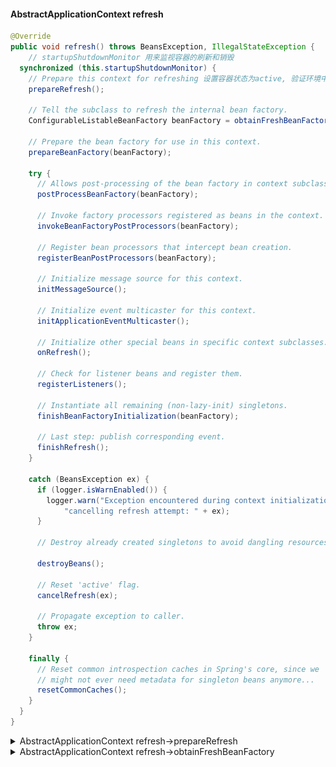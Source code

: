 #### AbstractApplicationContext refresh
```java
@Override
public void refresh() throws BeansException, IllegalStateException {
	// startupShutdownMonitor 用来监视容器的刷新和销毁
  synchronized (this.startupShutdownMonitor) {
    // Prepare this context for refreshing 设置容器状态为active, 验证环境中必须的属性
    prepareRefresh();

    // Tell the subclass to refresh the internal bean factory.
    ConfigurableListableBeanFactory beanFactory = obtainFreshBeanFactory();

    // Prepare the bean factory for use in this context.
    prepareBeanFactory(beanFactory);

    try {
      // Allows post-processing of the bean factory in context subclasses.
      postProcessBeanFactory(beanFactory);

      // Invoke factory processors registered as beans in the context.
      invokeBeanFactoryPostProcessors(beanFactory);

      // Register bean processors that intercept bean creation.
      registerBeanPostProcessors(beanFactory);

      // Initialize message source for this context.
      initMessageSource();

      // Initialize event multicaster for this context.
      initApplicationEventMulticaster();

      // Initialize other special beans in specific context subclasses.
      onRefresh();

      // Check for listener beans and register them.
      registerListeners();

      // Instantiate all remaining (non-lazy-init) singletons.
      finishBeanFactoryInitialization(beanFactory);

      // Last step: publish corresponding event.
      finishRefresh();
    }

    catch (BeansException ex) {
      if (logger.isWarnEnabled()) {
        logger.warn("Exception encountered during context initialization - " +
            "cancelling refresh attempt: " + ex);
      }

      // Destroy already created singletons to avoid dangling resources.
			
      destroyBeans();

      // Reset 'active' flag.
      cancelRefresh(ex);

      // Propagate exception to caller.
      throw ex;
    }

    finally {
      // Reset common introspection caches in Spring's core, since we
      // might not ever need metadata for singleton beans anymore...
      resetCommonCaches();
    }
  }
}
```
<details>    
<summary>AbstractApplicationContext refresh->prepareRefresh</summary>
	
#### AbstractApplicationContext refresh->prepareRefresh
```java
protected void prepareRefresh() {
  this.startupDate = System.currentTimeMillis();
	/**
		为什么需要active和closed两个变量来控制开关？
		如果只有一个变量，只能表达简单的是否关系，不能表达开始关闭和关闭完成2个概念
		两个变量体现了关闭有一个过程，closed等于true的时候上下文并没有完全关闭，只代表开始关闭，
		只有当active为false的时候才说明上下文关闭了
	*/
  this.closed.set(false);
  this.active.set(true);

  if (logger.isDebugEnabled()) {
    if (logger.isTraceEnabled()) {
      logger.trace("Refreshing " + this);
    }
    else {
      logger.debug("Refreshing " + getDisplayName());
    }
  }

  // Initialize any placeholder property sources in the context environment
  initPropertySources(); // 子类去实现

  // Validate that all properties marked as required are resolvable
  // see ConfigurablePropertyResolver#setRequiredProperties
  // 验证环境中必须的属性是否存在
  getEnvironment().validateRequiredProperties();

  // Allow for the collection of early ApplicationEvents,
  // to be published once the multicaster is available...
  this.earlyApplicationEvents = new LinkedHashSet<>();
}
 ```

<details>    
<summary>getEnvironment().validateRequiredProperties()</summary>
环境类有属性解析的功能，通过组合属性解析器 AbstractPropertyResolver 实现的
属性解析器是在AbstractRefreshableConfigApplicationContext.setConfigLocations中完成的实例化  

#### AbstractEnvironment
```java
public void validateRequiredProperties() throws MissingRequiredPropertiesException {
  this.propertyResolver.validateRequiredProperties();
}
```

#### AbstractPropertyResolver
```java
public void validateRequiredProperties() {
  MissingRequiredPropertiesException ex = new MissingRequiredPropertiesException();
  for (String key : this.requiredProperties) {
    if (this.getProperty(key) == null) {
      ex.addMissingRequiredProperty(key);
    }
  }
  if (!ex.getMissingRequiredProperties().isEmpty()) {
    throw ex;
  }
}
```
</details>

[回到AbstractApplicationContext refresh->prepareRefresh](refresh.md#abstractapplicationcontext-refresh-preparerefresh)

</details>



<details>    
<summary>AbstractApplicationContext refresh->obtainFreshBeanFactory</summary>
	
#### AbstractApplicationContext refresh->obtainFreshBeanFactory
```java
protected ConfigurableListableBeanFactory obtainFreshBeanFactory() {
  refreshBeanFactory();
  return getBeanFactory();
}
```

<details>    
<summary>AbstractApplicationContext refresh->obtainFreshBeanFactory >> AbstractRefreshableApplicationContext.refreshBeanFactory</summary>
	
#####  AbstractApplicationContext refresh->obtainFreshBeanFactory >> AbstractRefreshableApplicationContext.refreshBeanFactory
AbstractRefreshableApplicationContext
```java
protected final void refreshBeanFactory() throws BeansException {
  if (hasBeanFactory()) {
    destroyBeans();
    closeBeanFactory();
  }
  try {
    DefaultListableBeanFactory beanFactory = createBeanFactory();
    beanFactory.setSerializationId(getId());
    customizeBeanFactory(beanFactory);
    loadBeanDefinitions(beanFactory);
    synchronized (this.beanFactoryMonitor) {
      this.beanFactory = beanFactory;
    }
  }
  catch (IOException ex) {
    throw new ApplicationContextException("I/O error parsing bean definition source for " + getDisplayName(), ex);
  }
}

protected final boolean hasBeanFactory() {
  synchronized (this.beanFactoryMonitor) {
    return (this.beanFactory != null);
  }
}

// 这里新建一个DefaultListableBeanFactory, 
// AbstractApplicationContext refresh->obtainFreshBeanFactory >> AbstractRefreshableApplicationContext.refreshBeanFactory->createBeanFactory
protected DefaultListableBeanFactory createBeanFactory() {
  return new DefaultListableBeanFactory(getInternalParentBeanFactory());
}
```
<details>    
<summary>DefaultListableBeanFactory 初始化</summary>
	
#### DefaultListableBeanFactory 初始化
![](images/DefaultListableBeanFactory.png)
```java
DefaultListableBeanFactory 静态代码
static {
  try {
    javaxInjectProviderClass =
        ClassUtils.forName("javax.inject.Provider", DefaultListableBeanFactory.class.getClassLoader());
  } catch (ClassNotFoundException ex) {
    // JSR-330 API not available - Provider interface simply not supported then.
    javaxInjectProviderClass = null;
  }
}

private static final Map<String, Reference<DefaultListableBeanFactory>> serializableFactories = new ConcurrentHashMap<>(8);
```

AbstractApplicationContext.getInternalParentBeanFactory 返回null
```java
protected BeanFactory getInternalParentBeanFactory() {
  return (getParent() instanceof ConfigurableApplicationContext ?
      ((ConfigurableApplicationContext) getParent()).getBeanFactory() : getParent());
}
```

DefaultListableBeanFactory 
```java
public DefaultListableBeanFactory(@Nullable BeanFactory parentBeanFactory) {
	super(parentBeanFactory);
}
```

AbstractAutowireCapableBeanFactory
```java
public AbstractAutowireCapableBeanFactory(@Nullable BeanFactory parentBeanFactory) {
  this();
  setParentBeanFactory(parentBeanFactory);
}
public AbstractAutowireCapableBeanFactory() {
  super();
  ignoreDependencyInterface(BeanNameAware.class);
  ignoreDependencyInterface(BeanFactoryAware.class);
  ignoreDependencyInterface(BeanClassLoaderAware.class);
}
```

SimpleAliasRegistry
```java
protected final Log logger = LogFactory.getLog(getClass());

// 候选名字
private final Map<String, String> aliasMap = new ConcurrentHashMap<>(16);
```

DefaultSingletonBeanRegistry
```java
// 缓存单例
private final Map<String, Object> singletonObjects = new ConcurrentHashMap<>(256);
// 缓存factories
private final Map<String, ObjectFactory<?>> singletonFactories = new HashMap<>(16);
// 缓存早期单例
private final Map<String, Object> earlySingletonObjects = new HashMap<>(16);
// 保存了单例的注册顺序
private final Set<String> registeredSingletons = new LinkedHashSet<>(256);
// 正在创建的单例
private final Set<String> singletonsCurrentlyInCreation = Collections.newSetFromMap(new ConcurrentHashMap<>(16));
// 不需要创建检查的单例
private final Set<String> inCreationCheckExclusions = Collections.newSetFromMap(new ConcurrentHashMap<>(16));
// 是否正在销毁bean
private boolean singletonsCurrentlyInDestruction = false;
// 映射diposablebean
private final Map<String, Object> disposableBeans = new LinkedHashMap<>();
// 组合关系一个bean包含了多少其它bean
private final Map<String, Set<String>> containedBeanMap = new ConcurrentHashMap<>(16);
// dependent映射
private final Map<String, Set<String>> dependentBeanMap = new ConcurrentHashMap<>(64);
// bean到dependency的映射
private final Map<String, Set<String>> dependenciesForBeanMap = new ConcurrentHashMap<>(64);
```


FactoryBeanRegistrySupport
```java
// 缓存FactoryBean创建的实例
private final Map<String, Object> factoryBeanObjectCache = new ConcurrentHashMap<>(16);
```

AbstractBeanFactory
```java
public AbstractBeanFactory() {
}

@Nullable
private ClassLoader beanClassLoader = ClassUtils.getDefaultClassLoader();

// 是否缓存beanMetaData
private boolean cacheBeanMetadata = true;

// 会应用到该工厂的所有bean
private final Set<PropertyEditorRegistrar> propertyEditorRegistrars = new LinkedHashSet<>(4);
private final Map<Class<?>, Class<? extends PropertyEditor>> customEditors = new HashMap<>(4);

// 注解属性值相关
private final List<StringValueResolver> embeddedValueResolvers = new CopyOnWriteArrayList<>();

// 后置处理器
private final List<BeanPostProcessor> beanPostProcessors = new CopyOnWriteArrayList<>();

// scope 缓存
private final Map<String, Scope> scopes = new LinkedHashMap<>(8);

// RootBeanDefinition映射
private final Map<String, RootBeanDefinition> mergedBeanDefinitions = new ConcurrentHashMap<>(256);

// 
private final Set<String> alreadyCreated = Collections.newSetFromMap(new ConcurrentHashMap<>(256));

// 正在创建的bean
private final ThreadLocal<Object> prototypesCurrentlyInCreation = new NamedThreadLocal<>("Prototype beans currently in creation");
```


AbstractAutowireCapableBeanFactory
```java
// cglib代理策略
private InstantiationStrategy instantiationStrategy = new CglibSubclassingInstantiationStrategy();

// 处理参数名称
private ParameterNameDiscoverer parameterNameDiscoverer = new DefaultParameterNameDiscoverer();
// 是否允许循环引用
private boolean allowCircularReferences = true;
// 插入rawbean 避免循环引用
private boolean allowRawInjectionDespiteWrapping = false;
// 类型检查和自动导入的时候忽略的类型
private final Set<Class<?>> ignoredDependencyTypes = new HashSet<>();
// 类型检查和自动导入的时候忽略的接口
private final Set<Class<?>> ignoredDependencyInterfaces = new HashSet<>();
// 当前正在创建的bean
private final NamedThreadLocal<String> currentlyCreatedBean = new NamedThreadLocal<>("Currently created bean");
// 尚未创建好的factorybean实例
private final ConcurrentMap<String, BeanWrapper> factoryBeanInstanceCache = new ConcurrentHashMap<>();
// 缓存工厂类的候选工厂方法
private final ConcurrentMap<Class<?>, Method[]> factoryMethodCandidateCache = new ConcurrentHashMap<>();
// 类对应的PropertyDescriptor
private final ConcurrentMap<Class<?>, PropertyDescriptor[]> filteredPropertyDescriptorsCache = new ConcurrentHashMap<>();
```

![](images/CglibSubclassingInstantiationStrategy.png)
SimpleInstantiationStrategy
```java
private static final ThreadLocal<Method> currentlyInvokedFactoryMethod = new ThreadLocal<>();
```

![](images/DefaultParameterNameDiscoverer.png)
PrioritizedParameterNameDiscoverer
```java
private final List<ParameterNameDiscoverer> parameterNameDiscoverers = new LinkedList<>();
```

DefaultParameterNameDiscoverer
```java
public DefaultParameterNameDiscoverer() {
  if (!GraalDetector.inImageCode()) {
    if (KotlinDetector.isKotlinReflectPresent()) {
      addDiscoverer(new KotlinReflectionParameterNameDiscoverer());
    }
    addDiscoverer(new StandardReflectionParameterNameDiscoverer());
    addDiscoverer(new LocalVariableTableParameterNameDiscoverer());
  }
}
```
LocalVariableTableParameterNameDiscoverer
```java
private static final Log logger = LogFactory.getLog(LocalVariableTableParameterNameDiscoverer.class);
// 没有调试信息的class
private static final Map<Member, String[]> NO_DEBUG_INFO_MAP = Collections.emptyMap();
// 使用map作为值（分组管理），让key更小
private final Map<Class<?>, Map<Member, String[]>> parameterNamesCache = new ConcurrentHashMap<>(32);
```

AbstractBeanFactory
```java
public void setParentBeanFactory(@Nullable BeanFactory parentBeanFactory) {
  if (this.parentBeanFactory != null && this.parentBeanFactory != parentBeanFactory) {
    throw new IllegalStateException("Already associated with parent BeanFactory: " + this.parentBeanFactory);
  }
  this.parentBeanFactory = parentBeanFactory;
}
```

DefaultListableBeanFactory
```java
// 是否允许同名的bean覆盖
private boolean allowBeanDefinitionOverriding = true;
// 是否允许急切加载，忽略lazy-init
private boolean allowEagerClassLoading = true;
// 检查是否为Autowire candidate
private AutowireCandidateResolver autowireCandidateResolver = new SimpleAutowireCandidateResolver();
// 可自动导入值
private final Map<Class<?>, Object> resolvableDependencies = new ConcurrentHashMap<>(16);
// bean定义的缓存
private final Map<String, BeanDefinition> beanDefinitionMap = new ConcurrentHashMap<>(256);
// 所有类型到名字的映射
private final Map<Class<?>, String[]> allBeanNamesByType = new ConcurrentHashMap<>(64);
// 单例到名字的映射
private final Map<Class<?>, String[]> singletonBeanNamesByType = new ConcurrentHashMap<>(64);
// bean定义顺序
private volatile List<String> beanDefinitionNames = new ArrayList<>(256);
// 手动注册的bean名字
private volatile Set<String> manualSingletonNames = new LinkedHashSet<>(16);
// 缓存metadata
private volatile boolean configurationFrozen = false;
```

[回到 DefaultListableBeanFactory 初始化](defaultlistablebeanfactory-%E5%88%9D%E5%A7%8B%E5%8C%96)
</details> 


#### AbstractRefreshableApplicationContext customizeBeanFactory
```java
protected void customizeBeanFactory(DefaultListableBeanFactory beanFactory) {
	if (this.allowBeanDefinitionOverriding != null) {
		beanFactory.setAllowBeanDefinitionOverriding(this.allowBeanDefinitionOverriding);
	}
	if (this.allowCircularReferences != null) {
		beanFactory.setAllowCircularReferences(this.allowCircularReferences);
	}
}
```
#### AbstractRefreshableApplicationContext loadBeanDefinitions
```java
@Override
protected void loadBeanDefinitions(DefaultListableBeanFactory beanFactory) throws BeansException, IOException {
	// Create a new XmlBeanDefinitionReader for the given BeanFactory.
	XmlBeanDefinitionReader beanDefinitionReader = new XmlBeanDefinitionReader(beanFactory);

	// Configure the bean definition reader with this context's
	// resource loading environment.
	beanDefinitionReader.setEnvironment(this.getEnvironment());
	beanDefinitionReader.setResourceLoader(this);
	beanDefinitionReader.setEntityResolver(new ResourceEntityResolver(this));

	// Allow a subclass to provide custom initialization of the reader,
	// then proceed with actually loading the bean definitions.
	initBeanDefinitionReader(beanDefinitionReader);
	loadBeanDefinitions(beanDefinitionReader);
}


```
[回到refreshBeanFactory](abstractapplicationcontext-refresh-obtainfreshbeanfactory)  

</details>   

 [回到AbstractApplicationContext refresh->obtainFreshBeanFactory](refresh.md#abstractapplicationcontext-refresh-obtainfreshbeanfactory)  
 
 </details>  
